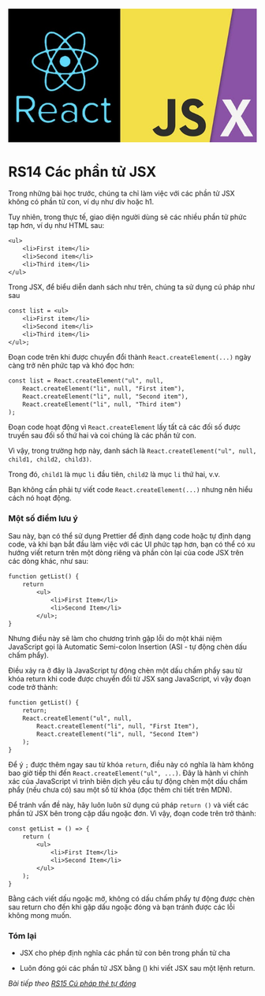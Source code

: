 ![Create-HTML-1](images/jsx.jpg) 

# RS14 Các phần tử JSX

Trong những bài học trước, chúng ta chỉ làm việc với các phần tử JSX không có phần tử con, ví dụ như div hoặc h1.

Tuy nhiên, trong thực tế, giao diện người dùng sẽ các nhiều phần tử phức tạp hơn, ví dụ như HTML sau:

```
<ul>
    <li>First item</li>
    <li>Second item</li>
    <li>Third item</li>
</ul>
```

Trong JSX, để biểu diễn danh sách như trên, chúng ta sử dụng cú pháp như sau

```
const list = <ul>
    <li>First item</li>
    <li>Second item</li>
    <li>Third item</li>
</ul>;
```

Đoạn code trên khi được chuyển đổi thành `React.createElement(...)` ngày càng trở nên phức tạp và khó đọc hơn:

```
const list = React.createElement("ul", null, 
    React.createElement("li", null, "First item"),
    React.createElement("li", null, "Second item"),
    React.createElement("li", null, "Third item")
);
```

Đoạn code hoạt động vì `React.createElement` lấy tất cả các đối số được truyền sau đối số thứ hai và coi chúng là các phần tử con.

Vì vậy, trong trường hợp này, danh sách là `React.createElement("ul", null, child1, child2, child3)`.

Trong đó, `child1` là mục `li` đầu tiên, `child2` là mục `li` thứ hai, v.v.

Bạn không cần phải tự viết code `React.createElement(...)` nhưng nên hiểu cách nó hoạt động.

### Một số điểm lưu ý

Sau này, bạn có thể sử dụng Prettier để định dạng code hoặc tự định dạng code, và khi bạn bắt đầu làm việc với các UI phức tạp hơn, bạn có thể có xu hướng viết return trên một dòng riêng và phần còn lại của code JSX trên các dòng khác, như sau:

```
function getList() {
    return 
        <ul>
            <li>First Item</li>
            <li>Second Item</li>
        </ul>;
}
```

Nhưng điều này sẽ làm cho chương trình gặp lỗi do một khái niệm JavaScript gọi là Automatic Semi-colon Insertion (ASI - tự động chèn dấu chấm phẩy).

Điều xảy ra ở đây là JavaScript tự động chèn một dấu chấm phẩy sau từ khóa return khi code được chuyển đổi từ JSX sang JavaScript, vì vậy đoạn code trở thành:

```
function getList() {
    return;
    React.createElement("ul", null,
        React.createElement("li", null, "First Item"),
        React.createElement("li", null, "Second Item")
    );
}
```

Để ý `;` được thêm ngay sau từ khóa `return`, điều này có nghĩa là hàm không bao giờ tiếp thi đến `React.createElement("ul", ...)`. Đây là hành vi chính xác của JavaScript vì trình biên dịch yêu cầu tự động chèn một dấu chấm phẩy (nếu chưa có) sau một số từ khóa (đọc thêm chi tiết trên MDN).

Để tránh vấn đề này, hãy luôn luôn sử dụng cú pháp `return ()` và viết các phần tử JSX bên trong cặp dấu ngoặc đơn. Vì vậy, đoạn code trên trở thành:

```
const getList = () => {
    return (
        <ul>
            <li>First Item</li>
            <li>Second Item</li>
        </ul>
    );
}
```

Bằng cách viết dấu ngoặc mở, không có dấu chấm phẩy tự động được chèn sau return cho đến khi gặp dấu ngoặc đóng và bạn tránh được các lỗi không mong muốn.

### Tóm lại

- JSX cho phép định nghĩa các phần tử con bên trong phần tử cha

- Luôn đóng gói các phần tử JSX bằng () khi viết JSX sau một lệnh return.

*Bài tiếp theo [RS15 Cú pháp thẻ tự đóng](/lesson/session/session_15_jsx_self_closing_tag.md)*
